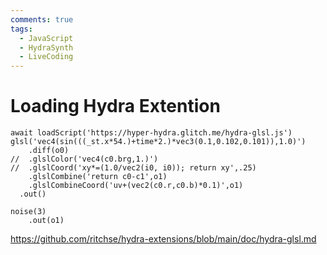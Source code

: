 ```yaml
---
comments: true
tags:
  - JavaScript
  - HydraSynth
  - LiveCoding
---
```

# Loading Hydra Extention

```
await loadScript('https://hyper-hydra.glitch.me/hydra-glsl.js')
glsl('vec4(sin(((_st.x*54.)+time*2.)*vec3(0.1,0.102,0.101)),1.0)')
  	.diff(o0)
// 	.glslColor('vec4(c0.brg,1.)')
// 	.glslCoord('xy*=(1.0/vec2(i0, i0)); return xy',.25)
	.glslCombine('return c0-c1',o1)
	.glslCombineCoord('uv+(vec2(c0.r,c0.b)*0.1)',o1)
  .out()

noise(3)
	.out(o1)

```
https://github.com/ritchse/hydra-extensions/blob/main/doc/hydra-glsl.md